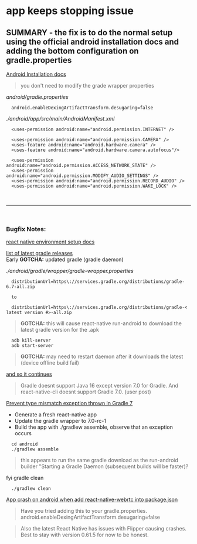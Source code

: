 # app keeps stopping issue

## SUMMARY - the fix is to do the normal setup using the official android installation docs and adding the bottom configuration on gradle.properties
[Android Installation docs](https://github.com/react-native-webrtc/react-native-webrtc/blob/master/Documentation/AndroidInstallation.md)   
> you don't need to modify the grade wrapper properties

_android/gradle.properties_

```
  android.enableDexingArtifactTransform.desugaring=false
```

_./android/app/src/main/AndroidManifest.xml_   

```
  <uses-permission android:name="android.permission.INTERNET" />

  <uses-permission android:name="android.permission.CAMERA" />
  <uses-feature android:name="android.hardware.camera" />
  <uses-feature android:name="android.hardware.camera.autofocus"/>

  <uses-permission android:name="android.permission.ACCESS_NETWORK_STATE" />
  <uses-permission android:name="android.permission.MODIFY_AUDIO_SETTINGS" />
  <uses-permission android:name="android.permission.RECORD_AUDIO" />
  <uses-permission android:name="android.permission.WAKE_LOCK" />
```
<br>
<hr>
<br>

### Bugfix Notes:

[react native environment setup docs](https://reactnative.dev/docs/environment-setup)   

[list of latest gradle releases](https://gradle.org/releases/)   
Early **GOTCHA:** updated gradle (gradle daemon)

_./android/gradle/wrapper/gradle-wrapper.properties_

```
  distributionUrl=https\://services.gradle.org/distributions/gradle-6.7-all.zip

  to

  distributionUrl=https\://services.gradle.org/distributions/gradle-< latest version #>-all.zip
```
> **GOTCHA:** this will cause react-native run-android to download the latest gradle version for the .apk

```
  adb kill-server
  adb start-server
```
> **GOTCHA:**  may need to restart daemon after it downloads the latest (device offline build fail)   

[and so it continues](https://stackoverflow.com/questions/67093053/react-native-execution-failed-for-task-appgeneratepackagelist)   

> Gradle doesnt support Java 16 except version 7.0 for Gradle. And react-native-cli doesnt support Gradle 7.0. (user post)   

[Prevent type mismatch exception thrown in Gradle 7 ](https://github.com/react-native-community/cli/pull/1396)   

  - Generate a fresh react-native app
  - Update the gradle wrapper to 7.0-rc-1
  - Build the app with ./gradlew assemble, observe that an exception occurs

```
  cd android
  ./gradlew assemble
```
> this appears to run the same gradle download as the run-android builder
> "Starting a Gradle Daemon (subsequent builds will be faster)?

fyi gradle clean

```
  ./gradlew clean
```

[App crash on android when add react-native-webrtc into package.json](https://react-native-webrtc.discourse.group/t/app-crash-on-android-when-add-react-native-webrtc-into-package-json/382/4)   

> Have you tried adding this to your gradle.properties.
> android.enableDexingArtifactTransform.desugaring=false

> Also the latest React Native has issues with Flipper causing crashes.
> Best to stay with version 0.61.5 for now to be honest.

